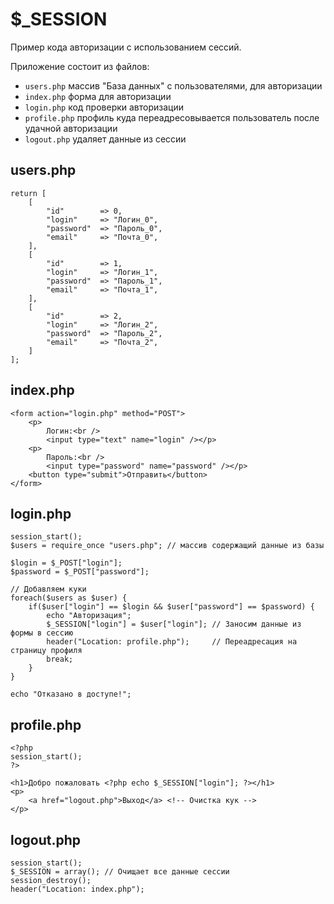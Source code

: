 # $_SESSION
Пример кода авторизации с использованием сессий.

Приложение состоит из файлов:
- `users.php` массив "База данных" с пользователями, для авторизации
- `index.php` форма для авторизации
- `login.php` код проверки авторизации
- `profile.php` профиль куда переадресовывается пользователь после удачной авторизации
- `logout.php` удаляет данные из сессии

## users.php

    return [
        [
            "id"        => 0,
            "login"     => "Логин_0",
            "password"  => "Пароль_0",
            "email"     => "Почта_0",
        ],
        [
            "id"        => 1,
            "login"     => "Логин_1",
            "password"  => "Пароль_1",
            "email"     => "Почта_1",
        ],
        [
            "id"        => 2,
            "login"     => "Логин_2",
            "password"  => "Пароль_2",
            "email"     => "Почта_2",
        ]
    ];

## index.php

    <form action="login.php" method="POST">
        <p>
            Логин:<br />
            <input type="text" name="login" /></p>
        <p>
            Пароль:<br />
            <input type="password" name="password" /></p>
        <button type="submit">Отправить</button>
    </form>

## login.php

    session_start();
    $users = require_once "users.php"; // массив содержащий данные из базы

    $login = $_POST["login"];
    $password = $_POST["password"];

    // Добавляем куки
    foreach($users as $user) {
        if($user["login"] == $login && $user["password"] == $password) {
            echo "Авторизация";
            $_SESSION["login"] = $user["login"]; // Заносим данные из формы в сессию
            header("Location: profile.php");     // Переадресация на страницу профиля
            break;
        }
    }

    echo "Отказано в доступе!";

## profile.php

    <?php
    session_start();
    ?>

    <h1>Добро пожаловать <?php echo $_SESSION["login"]; ?></h1>
    <p>
        <a href="logout.php">Выход</a> <!-- Очистка кук -->
    </p>

## logout.php

    session_start();
    $_SESSION = array(); // Очищает все данные сессии
    session_destroy();
    header("Location: index.php");
